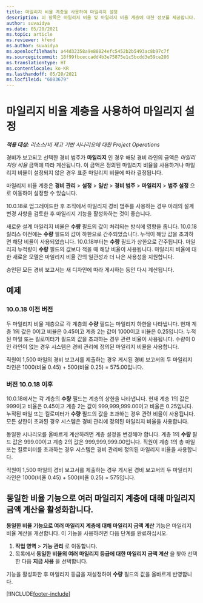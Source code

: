 ```yaml
---
title: 마일리지 비율 계층을 사용하여 마일리지 설정
description: 이 항목은 마일리지 비율 및 마일리지 비율 계층에 대한 정보를 제공합니다.
author: suvaidya
ms.date: 05/20/2021
ms.topic: article
ms.reviewer: kfend
ms.author: suvaidya
ms.openlocfilehash: a44d32358a9e88824efc5452b2b5493ac8b97c7f
ms.sourcegitcommit: 18f99fbceccadd4b3e75875e1c5bcdd3e59ce206
ms.translationtype: HT
ms.contentlocale: ko-KR
ms.lasthandoff: 05/20/2021
ms.locfileid: "6083679"
---
```

# <a name="set-up-mileage-using-mileage-rate-tiers"></a>마일리지 비율 계층을 사용하여 마일리지 설정

_**적용 대상:** 리소스/비 재고 기반 시나리오에 대한 Project Operations_

경비가 보고되고 선택한 경비 범주가 **마일리지** 인 경우 해당 경비 라인의 금액은 *마일리지당 비율* 금액에 따라 계산됩니다. 이 금액은 정의된 마일리지 비율을 사용하거나 마일리지 비율이 설정되지 않은 경우 표준 마일리지 비율에 따라 결정됩니다. 

마일리지 비율 계층은 **경비 관리** > **설정** > **일반** > **경비 범주** > **마일리지** > **범주 설정** 으로 이동하여 설정할 수 있습니다.

10.0.18로 업그레이드한 후 조직에서 마일리지 경비 범주를 사용하는 경우 아래의 설계 변경 사항을 검토한 후 마일리지 기능을 활성화하는 것이 좋습니다. 

새로운 설계 마일리지 비율은 **수량** 필드의 값이 처리되는 방식에 영향을 줍니다. 10.0.18 릴리스 이전에는 **수량** 필드의 값이 하한으로 간주되었습니다. 누적이 해당 값을 초과하면 해당 비율이 사용되었습니다.  10.0.18부터는 **수량** 필드가 상한으로 간주됩니다. 마일리지 누적량이 **수량** 필드의 값보다 적을 때 해당 비율이 사용됩니다.  마일리지 비율에 대한 새로운 모델은 마일리지 비율 간의 일관성과 더 나은 사용성을 지원합니다.   

승인된 모든 경비 보고서는 새 디자인에 따라 게시하는 동안 다시 계산됩니다.

## <a name="example"></a>예제
 
### <a name="before-version-10018"></a>10.0.18 이전 버전
두 마일리지 비율 계층으로 각 계층의 **수량** 필드는 마일리지 하한을 나타냅니다. 현재 계층 1의 값은 0이고 비율은 0.45이고 계층 2는 값이 1000이고 비율은 0.25입니다. 누적된 마일 또는 킬로미터가 필드의 값을 초과하는 경우 관련 비율이 사용됩니다. 수량이 0인 라인이 없는 경우 시스템은 경비 관리에 정의된 마일리지 비율을 사용합니다. 
 
직원이 1,500 마일의 경비 보고서를 제출하는 경우 게시된 경비 보고서의 두 마일리지 라인은 1000(비율 0.45) + 500(비율 0.25) = 575.00입니다.

### <a name="after-version-10018"></a>버전 10.0.18 이후
10.0.18에서는 각 계층의 **수량** 필드는 계층의 상한을 나타냅니다. 현재 계층 1의 값은 999이고 비율은 0.45이고 계층 2는 값이 999,999,999.00이고 비율은 0.25입니다. 누적된 마일 또는 킬로미터가 **수량** 필드의 값을 초과하는 경우 관련 비율이 사용됩니다. 모든 상한이 초과된 경우 시스템은 경비 관리에 정의된 마일리지 비율을 사용합니다. 
 
동일한 시나리오를 올바르게 계산하려면 계층 설정을 변경해야 합니다. 계층 1의 **수량** 필드 값은 999.00이고 계층 2의 값은 999,999,999.00입니다. 직원이 계층 1의 총 마일 또는 킬로미터를 초과하는 경우 시스템은 경비 관리에 정의된 마일리지 비율을 사용합니다. 
  
직원이 1,500 마일의 경비 보고서를 제출하는 경우 게시된 경비 보고서의 두 마일리지 라인은 1000(비율 0.45) + 500(비율 0.25) = 575입니다.

## <a name="enable-the-mileage-amount-calculation-for-multiple-mileage-tiers-with-same-rate-feature"></a>동일한 비율 기능으로 여러 마일리지 계층에 대해 마일리지 금액 계산을 활성화합니다.

**동일한 비율 기능으로 여러 마일리지 계층에 대해 마일리지 금액 계산** 기능은 마일리지 비율 계산을 개선합니다. 이 기능을 사용하려면 다음 단계를 완료하십시오.

1. **작업 영역** > **기능 관리** 로 이동합니다. 
2. 목록에서 **동일한 비율의 여러 마일리지 등급에 대한 마일리지 금액 계산** 을 찾아 선택한 다음 **지금 사용** 을 선택합니다.

기능을 활성화한 후 마일리지 등급을 재설정하여 **수량** 필드의 값을 올바르게 반영합니다. 


[!INCLUDE[footer-include](../includes/footer-banner.md)]
